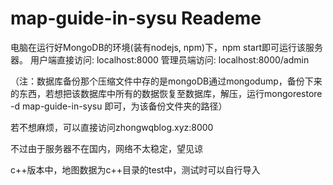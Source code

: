 # map-guide-in-sysu Reademe

电脑在运行好MongoDB的环境(装有nodejs, npm)下，npm start即可运行该服务器。
用户端直接访问: localhost:8000
管理员端访问: localhost:8000/admin

（注：数据库备份那个压缩文件中存的是mongoDB通过mongodump，备份下来的东西，若想把该数据库中所有的数据恢复至数据库，解压，运行mongorestore -d map-guide-in-sysu <path>即可，<path>为该备份文件夹的路径）

若不想麻烦，可以直接访问zhongwqblog.xyz:8000

不过由于服务器不在国内，网络不太稳定，望见谅
    
    

c++版本中，地图数据为c++目录的test中，测试时可以自行导入

